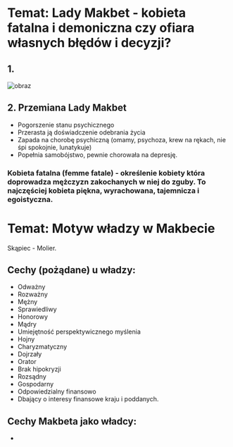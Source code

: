 
# Temat: Lady Makbet - kobieta fatalna i demoniczna czy ofiara własnych błędów i decyzji?
## 1. 
![obraz](https://github.com/user-attachments/assets/ab6bc3cf-b482-46ca-8d38-ba67d56bd2be)
## 2. Przemiana Lady Makbet
- Pogorszenie stanu psychicznego
- Przerasta ją doświadczenie odebrania życia
- Zapada na chorobę psychiczną (omamy, psychoza, krew na rękach, nie śpi spokojnie, lunatykuje)
- Popełnia samobójstwo, pewnie chorowała na depresję.
### Kobieta fatalna (femme fatale) - określenie kobiety która doprowadza mężczyzn zakochanych w niej do zguby. To najczęściej kobieta piękna, wyrachowana, tajemnicza i egoistyczna.
# Temat: Motyw władzy w Makbecie
Skąpiec - Molier.  
## Cechy (pożądane) u władzy:  
- Odważny
- Rozważny
- Mężny
- Sprawiedliwy
- Honorowy
- Mądry
- Umiejętność perspektywicznego myślenia
- Hojny
- Charyzmatyczny
- Dojrzały
- Orator
- Brak hipokryzji
- Rozsądny
- Gospodarny
- Odpowiedzialny finansowo
- Dbający o interesy finansowe kraju i poddanych.
## Cechy Makbeta jako władcy:  
-
